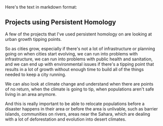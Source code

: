Here's the text in markdown format:

## Projects using Persistent Homology

A few of the projects that I've used persistent homology on are looking at urban growth tipping points. 

So as cities grow, especially if there's not a lot of infrastructure or planning going on when cities start evolving, we can run into problems with infrastructure, we can run into problems with public health and sanitation, and we can end up with environmental issues if there's a tipping point that results in a lot of growth without enough time to build all of the things needed to keep a city running. 

We can also look at climate change and understand when there are points of no return, when the climate is going to tip, when populations aren't safe living in an area anymore. 

And this is really important to be able to relocate populations before a disaster happens in their area or before the area is unlivable, such as barrier islands, communities on rivers, areas near the Sahara, which are dealing with a lot of deforestation and evolution into desert climates.